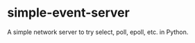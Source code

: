 simple-event-server
============

A simple network server to try select, poll, epoll, etc. in Python.
